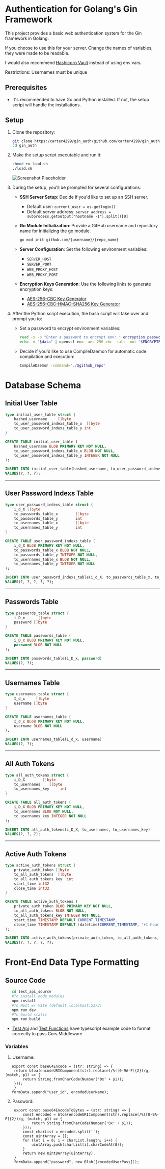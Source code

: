 # Authentication for Golang's Gin Framework

This project provides a basic web authentication system for the Gin framework in Golang. 

If you choose to use this for your server. Change the names of variables, they were made to be readable.

I would also recommend [Hashicorp Vault](https://www.vaultproject.io/) instead of using env vars.

Restrictions: Usernames must be unique

## Prerequisites

- It's recommended to have Go and Python installed. If not, the setup script will handle the installations.

## Setup

1. Clone the repository:
   ```bash
   git clone https:/carter4299/gin_auth/github.com/carter4299/gin_auth
   cd gin_auth
   ```

2. Make the setup script executable and run it:
   ```bash
   chmod +x load.sh
   ./load.sh
   ```

   ![Screenshot Placeholder](./test_api_source/src/assets/CLI.png)

3. During the setup, you'll be prompted for several configurations:

   - **SSH Server Setup**: Decide if you'd like to set up an SSH server.
     - Default user: `current_user = os.getlogin()`
     - Default server address: `server_address = subprocess.getoutput("hostname -I").split()[0]`

   - **Go Module Initialization**: Provide a GitHub username and repository name for initializing the go module.
     ```bash
     go mod init github.com/{username}/{repo_name}
     ```

   - **Server Configuration**: Set the following environment variables:
     - `SERVER_HOST`
     - `SERVER_PORT`
     - `WEB_PROXY_HOST`
     - `WEB_PROXY_PORT`

   - **Encryption Keys Generation**: Use the following links to generate encryption keys:
     - [AES-256-CBC Key Generator](https://generate-random.org/encryption-key-generator?count=7&bytes=16&cipher=aes-256-cbc&string=&password=)
     - [AES-256-CBC-HMAC-SHA256 Key Generator](https://generate-random.org/encryption-key-generator?count=2&bytes=32&cipher=aes-256-cbc-hmac-sha256&string=&password=)

4. After the Python script execution, the bash script will take over and prompt you to:

   - Set a password to encrypt environment variables:
     ```bash
     read -s -p "Enter a password to encrypt env: " encryption_password
     echo -n "$data" | openssl enc -aes-256-cbc -salt -out "$ENCRYPTED_FILE" -k "$password" -pbkdf2
     ```

   - Decide if you'd like to use CompileDaemon for automatic code compilation and execution:
     ```bash
     CompileDaemon -command="./$github_repo"
     ```

# Database Schema

## Initial User Table

```go
type initial_user_table struct {
    hashed_username     []byte
    to_user_password_indexs_table_x  []byte
    to_user_password_indexs_table_y int
}
```

```sql
CREATE TABLE initial_user_table (
    hashed_username BLOB PRIMARY KEY NOT NULL,
    to_user_password_indexs_table_x BLOB NOT NULL,
    to_user_password_indexs_table_y INTEGER NOT NULL
);

INSERT INTO initial_user_table(hashed_username, to_user_password_indexs_table_x, to_user_password_indexs_table_y) 
VALUES(?, ?, ?);
```

---

## User Password Indexs Table

```go
type user_password_indexs_table struct {
    i_d_X []byte
    to_passwords_table_x        []byte
    to_passwords_table_y        int
    to_usernames_table_x        []byte
    to_usernames_table_y        int
}
```

```sql
CREATE TABLE user_password_indexs_table (
    i_d_X BLOB PRIMARY KEY NOT NULL,
    to_passwords_table_x BLOB NOT NULL, 
    to_passwords_table_y INTEGER NOT NULL,
    to_usernames_table_x BLOB NOT NULL, 
    to_usernames_table_y INTEGER NOT NULL
);

INSERT INTO user_password_indexs_table(i_d_X, to_passwords_table_x, to_passwords_table_y, to_usernames_table_x, to_usernames_table_y) 
VALUES(?, ?, ?, ?, ?);
```

---

## Passwords Table

```go
type passwords_table struct {
    i_D_x      []byte
    password []byte
}
```

```sql
CREATE TABLE passwords_table (
    i_D_x BLOB PRIMARY KEY NOT NULL,
    password BLOB NOT NULL
);

INSERT INTO passwords_table(i_D_x, password) 
VALUES(?, ?);
```

---

## Usernames Table

```go
type usernames_table struct {
    I_d_x     []byte
    username []byte
}
```

```sql
CREATE TABLE usernames_table (
    I_d_x BLOB PRIMARY KEY NOT NULL,
    username BLOB NOT NULL
);

INSERT INTO usernames_table(I_d_x, username) 
VALUES(?, ?);
```

---

## All Auth Tokens

```go
type all_auth_tokens struct {
    i_D_X        []byte
    to_usernames    []byte
    to_usernames_key     int
}
```

```sql
CREATE TABLE all_auth_tokens (
    i_D_X BLOB PRIMARY KEY NOT NULL,
    to_usernames BLOB NOT NULL,
    to_usernames_key INTEGER NOT NULL
);

INSERT INTO all_auth_tokens(i_D_X, to_usernames, to_usernames_key) 
VALUES(?, ?, ?);
```

---

## Active Auth Tokens

```go
type active_auth_tokens struct {
    private_auth_token []byte
    to_all_auth_tokens  []byte
    to_all_auth_tokens_key  int
    start_time int32
    close_time int32
}
```

```sql
CREATE TABLE active_auth_tokens (
    private_auth_token BLOB PRIMARY KEY NOT NULL,
    to_all_auth_tokens BLOB NOT NULL,
    to_all_auth_tokens_key INTEGER NOT NULL,
    start_time TIMESTAMP DEFAULT CURRENT_TIMESTAMP, 
    close_time TIMESTAMP DEFAULT (datetime(CURRENT_TIMESTAMP, '+1 hour'))
);

INSERT INTO active_auth_tokens(private_auth_token, to_all_auth_tokens, to_all_auth_tokens_key, start_time, close_time) 
VALUES(?, ?, ?, ?, ?);
```

# Front-End Data Type Formatting

## Source Code

```bash
   cd test_api_source
   #To install node_modules
   npm install
   #To Host w/ Vite (default localhost:5173)
   npm run dev
   #To build static
   npm run build
```



- [Test Api](./test_api_source/src/hooks/auth_api.tsx) and [Test Functions](./test_api_source/src/hooks/auth_util.tsx.tsx) have typescript example code to format correctly to pass Cors Middleware

### Variables

1. Username:
```tsx
   export const base64Encode = (str: string) => {
    return btoa(encodeURIComponent(str).replace(/%([0-9A-F]{2})/g, (match, p1) => {
        return String.fromCharCode(Number('0x' + p1));
    }));
    }
   formData.append("user_id", encodedUserName);
```

2. Password:
```tsx
    export const base64EncodeToBytes = (str: string) => {
        const encoded = btoa(encodeURIComponent(str).replace(/%([0-9A-F]{2})/g, (match, p1) => {
            return String.fromCharCode(Number('0x' + p1));
        }));
        const charList = encoded.split('');
        const uintArray = [];
        for (let i = 0; i < charList.length; i++) {
            uintArray.push(charList[i].charCodeAt(0));
        }
        return new Uint8Array(uintArray);
    }
    formData.append("password", new Blob([encodedUserPass]));
```
